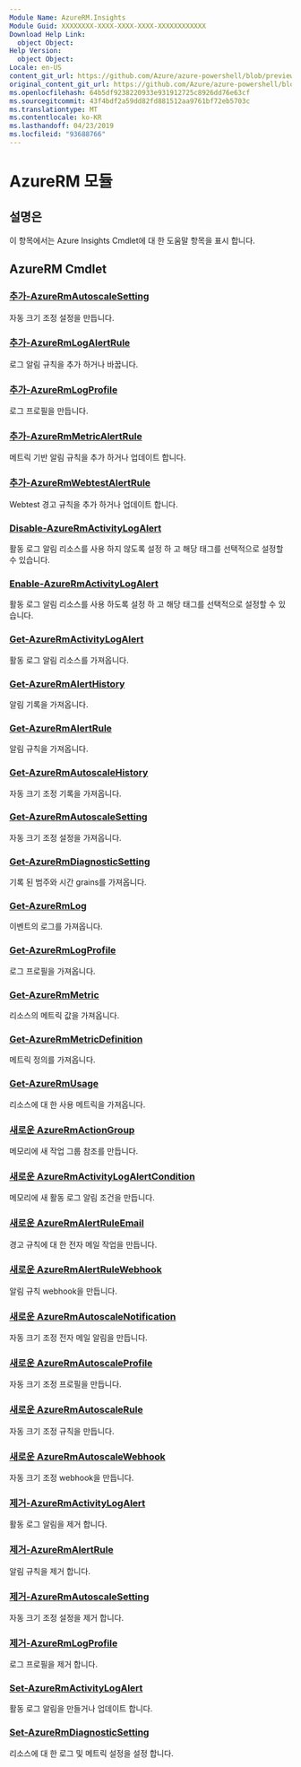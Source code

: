 ```yaml
---
Module Name: AzureRM.Insights
Module Guid: XXXXXXXX-XXXX-XXXX-XXXX-XXXXXXXXXXXX
Download Help Link:
  object Object: 
Help Version:
  object Object: 
Locale: en-US
content_git_url: https://github.com/Azure/azure-powershell/blob/preview/src/ResourceManager/Insights/Commands.Insights/help/AzureRM.Insights.md
original_content_git_url: https://github.com/Azure/azure-powershell/blob/preview/src/ResourceManager/Insights/Commands.Insights/help/AzureRM.Insights.md
ms.openlocfilehash: 64b5df9238220933e931912725c8926dd76e63cf
ms.sourcegitcommit: 43f4bdf2a59dd82fd881512aa9761bf72eb5703c
ms.translationtype: MT
ms.contentlocale: ko-KR
ms.lasthandoff: 04/23/2019
ms.locfileid: "93688766"
---
```

# AzureRM 모듈
## 설명은
이 항목에서는 Azure Insights Cmdlet에 대 한 도움말 항목을 표시 합니다.

## AzureRM Cmdlet
### [추가-AzureRmAutoscaleSetting](Add-AzureRmAutoscaleSetting.md)
자동 크기 조정 설정을 만듭니다.

### [추가-AzureRmLogAlertRule](Add-AzureRmLogAlertRule.md)
로그 알림 규칙을 추가 하거나 바꿉니다.

### [추가-AzureRmLogProfile](Add-AzureRmLogProfile.md)
로그 프로필을 만듭니다.

### [추가-AzureRmMetricAlertRule](Add-AzureRmMetricAlertRule.md)
메트릭 기반 알림 규칙을 추가 하거나 업데이트 합니다.

### [추가-AzureRmWebtestAlertRule](Add-AzureRmWebtestAlertRule.md)
Webtest 경고 규칙을 추가 하거나 업데이트 합니다.

### [Disable-AzureRmActivityLogAlert](Disable-AzureRmActivityLogAlert.md)
활동 로그 알림 리소스를 사용 하지 않도록 설정 하 고 해당 태그를 선택적으로 설정할 수 있습니다.

### [Enable-AzureRmActivityLogAlert](Enable-AzureRmActivityLogAlert.md)
활동 로그 알림 리소스를 사용 하도록 설정 하 고 해당 태그를 선택적으로 설정할 수 있습니다.

### [Get-AzureRmActivityLogAlert](Get-AzureRmActivityLogAlert.md)
활동 로그 알림 리소스를 가져옵니다.

### [Get-AzureRmAlertHistory](Get-AzureRmAlertHistory.md)
알림 기록을 가져옵니다.

### [Get-AzureRmAlertRule](Get-AzureRmAlertRule.md)
알림 규칙을 가져옵니다.

### [Get-AzureRmAutoscaleHistory](Get-AzureRmAutoscaleHistory.md)
자동 크기 조정 기록을 가져옵니다.

### [Get-AzureRmAutoscaleSetting](Get-AzureRmAutoscaleSetting.md)
자동 크기 조정 설정을 가져옵니다.

### [Get-AzureRmDiagnosticSetting](Get-AzureRmDiagnosticSetting.md)
기록 된 범주와 시간 grains를 가져옵니다.

### [Get-AzureRmLog](Get-AzureRmLog.md)
이벤트의 로그를 가져옵니다.

### [Get-AzureRmLogProfile](Get-AzureRmLogProfile.md)
로그 프로필을 가져옵니다.

### [Get-AzureRmMetric](Get-AzureRmMetric.md)
리소스의 메트릭 값을 가져옵니다.

### [Get-AzureRmMetricDefinition](Get-AzureRmMetricDefinition.md)
메트릭 정의를 가져옵니다.

### [Get-AzureRmUsage](Get-AzureRmUsage.md)
리소스에 대 한 사용 메트릭을 가져옵니다.

### [새로운 AzureRmActionGroup](New-AzureRmActionGroup.md)
메모리에 새 작업 그룹 참조를 만듭니다.

### [새로운 AzureRmActivityLogAlertCondition](New-AzureRmActivityLogAlertCondition.md)
메모리에 새 활동 로그 알림 조건을 만듭니다.

### [새로운 AzureRmAlertRuleEmail](New-AzureRmAlertRuleEmail.md)
경고 규칙에 대 한 전자 메일 작업을 만듭니다.

### [새로운 AzureRmAlertRuleWebhook](New-AzureRmAlertRuleWebhook.md)
알림 규칙 webhook을 만듭니다.

### [새로운 AzureRmAutoscaleNotification](New-AzureRmAutoscaleNotification.md)
자동 크기 조정 전자 메일 알림을 만듭니다.

### [새로운 AzureRmAutoscaleProfile](New-AzureRmAutoscaleProfile.md)
자동 크기 조정 프로필을 만듭니다.

### [새로운 AzureRmAutoscaleRule](New-AzureRmAutoscaleRule.md)
자동 크기 조정 규칙을 만듭니다.

### [새로운 AzureRmAutoscaleWebhook](New-AzureRmAutoscaleWebhook.md)
자동 크기 조정 webhook을 만듭니다.

### [제거-AzureRmActivityLogAlert](Remove-AzureRmActivityLogAlert.md)
활동 로그 알림을 제거 합니다.

### [제거-AzureRmAlertRule](Remove-AzureRmAlertRule.md)
알림 규칙을 제거 합니다.

### [제거-AzureRmAutoscaleSetting](Remove-AzureRmAutoscaleSetting.md)
자동 크기 조정 설정을 제거 합니다.

### [제거-AzureRmLogProfile](Remove-AzureRmLogProfile.md)
로그 프로필을 제거 합니다.

### [Set-AzureRmActivityLogAlert](Set-AzureRmActivityLogAlert.md)
활동 로그 알림을 만들거나 업데이트 합니다.

### [Set-AzureRmDiagnosticSetting](Set-AzureRmDiagnosticSetting.md)
리소스에 대 한 로그 및 메트릭 설정을 설정 합니다.
